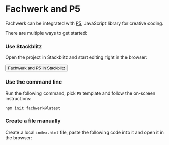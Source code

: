 # Fachwerk and P5

Fachwerk can be integrated with [P5](https://p5js.org), JavaScript library for creative coding.

There are multiple ways to get started:

### Use Stackblitz

Open the project in Stackblitz and start editing right in the browser:

<Button href="https://stackblitz.com/fork/github/fachwerk-dev/create-fachwerk/tree/main/p5?file=index.html&title=Fachwerk+and+P5"><IconStackblitz class="text-blue-500" />Fachwerk and P5 in Stackblitz</Button>

### Use the command line

Run the following command, pick `P5` template and follow the on-screen instructions:

```bash
npm init fachwerk@latest
```

### Create a file manually

Create a local `index.html` file, paste the following code into it and open it in the browser:

<Snippet src="https://raw.githubusercontent.com/fachwerk-dev/create-fachwerk/main/p5/index.html" />
